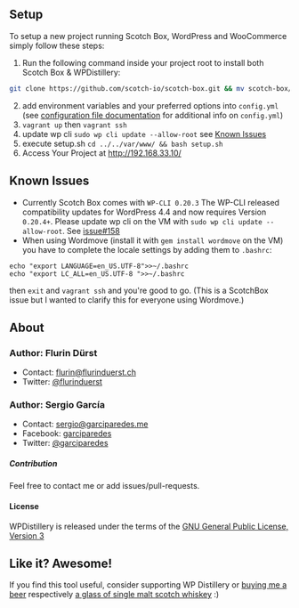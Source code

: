 ## Setup
To setup a new project running Scotch Box, WordPress and WooCommerce simply follow these steps:

1. Run the following command inside your project root to install both Scotch Box & WPDistillery:
```bash
git clone https://github.com/scotch-io/scotch-box.git && mv scotch-box/public public && mv scotch-box/Vagrantfile Vagrantfile && rm -rf scotch-box && git clone --depth 1 git@github.com:garciparedes/WooCommerceDistillery.git && mv WooCommerceDistillery/config.yml config.yml && mv WooCommerceDistillery/setup.sh setup.sh && rm -rf WooCommerceDistillery
```
2. add environment variables and your preferred options into `config.yml` (see [configuration file documentation](https://github.com/flurinduerst/WPDistillery/blob/master/README_CONFIG.md) for additional info on `config.yml`)
4. `vagrant up` then `vagrant ssh`
5. update wp cli `sudo wp cli update --allow-root` see [Known Issues](https://github.com/flurinduerst/WPDistillery#known-issues)
6. execute setup.sh `cd ../../var/www/ && bash setup.sh`
7. Access Your Project at  http://192.168.33.10/


## Known Issues
* Currently Scotch Box comes with `WP-CLI 0.20.3` The WP-CLI released compatibility updates for WordPress 4.4 and now requires Version `0.20.4+`. Please update wp cli on the VM with `sudo wp cli update --allow-root`. See [issue#158](https://github.com/scotch-io/scotch-box/issues/158)
* When using Wordmove (install it with `gem install wordmove` on the VM) you have to complete the locale settings by adding them to `.bashrc`:
```
echo "export LANGUAGE=en_US.UTF-8">>~/.bashrc
echo "export LC_ALL=en_US.UTF-8 ">>~/.bashrc
```
then `exit` and `vagrant ssh` and you're good to go. (This is a ScotchBox issue but I wanted to clarify this for everyone using Wordmove.)

## About
### Author: Flurin Dürst
* Contact: [flurin@flurinduerst.ch](mailto:flurin@flurinduerst.ch)
* Twitter: [@flurinduerst](https://twitter.com/flurinduerst)


### Author: Sergio García
* Contact: [sergio@garciparedes.me](mailto:sergio@garciparedes.me)
* Facebook: [garciparedes](https://facebook.com/garciparedes)
* Twitter: [@garciparedes](https://twitter.com/garciparedes)
 
##### Contribution
Feel free to contact me or add issues/pull-requests.

#### License
WPDistillery is released under the terms of the [GNU General Public License, Version 3](https://www.gnu.org/licenses/gpl)

## Like it? Awesome!
If you find this tool useful, consider supporting WP Distillery or [buying me a beer](https://www.paypal.me/garciparedes/5) respectively [a glass of single malt scotch whiskey](https://www.paypal.me/garciparedes/10) :)
